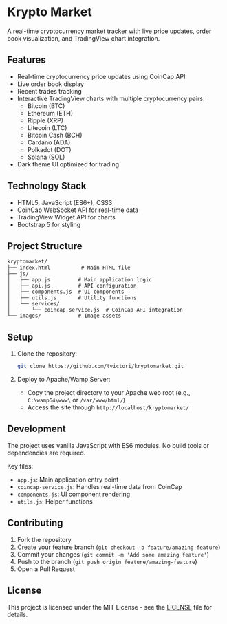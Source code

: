 # Krypto Market

A real-time cryptocurrency market tracker with live price updates, order book visualization, and TradingView chart integration.

## Features

- Real-time cryptocurrency price updates using CoinCap API
- Live order book display
- Recent trades tracking
- Interactive TradingView charts with multiple cryptocurrency pairs:
  - Bitcoin (BTC)
  - Ethereum (ETH)
  - Ripple (XRP)
  - Litecoin (LTC)
  - Bitcoin Cash (BCH)
  - Cardano (ADA)
  - Polkadot (DOT)
  - Solana (SOL)
- Dark theme UI optimized for trading

## Technology Stack

- HTML5, JavaScript (ES6+), CSS3
- CoinCap WebSocket API for real-time data
- TradingView Widget API for charts
- Bootstrap 5 for styling

## Project Structure

```
kryptomarket/
├── index.html          # Main HTML file
├── js/
│   ├── app.js         # Main application logic
│   ├── api.js         # API configuration
│   ├── components.js  # UI components
│   ├── utils.js       # Utility functions
│   └── services/
│       └── coincap-service.js  # CoinCap API integration
└── images/            # Image assets
```

## Setup

1. Clone the repository:
   ```bash
   git clone https://github.com/tvictori/kryptomarket.git
   ```

2. Deploy to Apache/Wamp Server:
   - Copy the project directory to your Apache web root (e.g., `C:\wamp64\www\` or `/var/www/html/`)
   - Access the site through `http://localhost/kryptomarket/`

## Development

The project uses vanilla JavaScript with ES6 modules. No build tools or dependencies are required.

Key files:
- `app.js`: Main application entry point
- `coincap-service.js`: Handles real-time data from CoinCap
- `components.js`: UI component rendering
- `utils.js`: Helper functions

## Contributing

1. Fork the repository
2. Create your feature branch (`git checkout -b feature/amazing-feature`)
3. Commit your changes (`git commit -m 'Add some amazing feature'`)
4. Push to the branch (`git push origin feature/amazing-feature`)
5. Open a Pull Request

## License

This project is licensed under the MIT License - see the [LICENSE](LICENSE) file for details. 